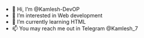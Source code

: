 - 👋 Hi, I’m @Kamlesh-DevOP
- 👀 I’m interested in Web development
- 🌱 I’m currently learning HTML
- 📫 You may reach me out in Telegram @Kamlesh_7

<!---
Kamlesh-DevOP/Kamlesh-DevOP is a ✨ special ✨ repository because its `README.md` (this file) appears on your GitHub profile.
You can click the Preview link to take a look at your changes.
--->
